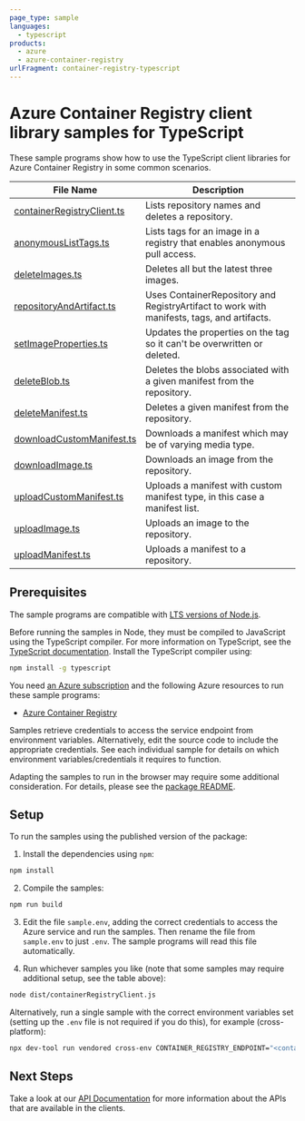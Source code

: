```yaml
---
page_type: sample
languages:
  - typescript
products:
  - azure
  - azure-container-registry
urlFragment: container-registry-typescript
---
```


# Azure Container Registry client library samples for TypeScript

These sample programs show how to use the TypeScript client libraries for Azure Container Registry in some common scenarios.

| **File Name**                                         | **Description**                                                                            |
| ----------------------------------------------------- | ------------------------------------------------------------------------------------------ |
| [containerRegistryClient.ts][containerregistryclient] | Lists repository names and deletes a repository.                                           |
| [anonymousListTags.ts][anonymouslisttags]             | Lists tags for an image in a registry that enables anonymous pull access.                  |
| [deleteImages.ts][deleteimages]                       | Deletes all but the latest three images.                                                   |
| [repositoryAndArtifact.ts][repositoryandartifact]     | Uses ContainerRepository and RegistryArtifact to work with manifests, tags, and artifacts. |
| [setImageProperties.ts][setimageproperties]           | Updates the properties on the tag so it can't be overwritten or deleted.                   |
| [deleteBlob.ts][deleteblob]                           | Deletes the blobs associated with a given manifest from the repository.                    |
| [deleteManifest.ts][deletemanifest]                   | Deletes a given manifest from the repository.                                              |
| [downloadCustomManifest.ts][downloadcustommanifest]   | Downloads a manifest which may be of varying media type.                                   |
| [downloadImage.ts][downloadimage]                     | Downloads an image from the repository.                                                    |
| [uploadCustomManifest.ts][uploadcustommanifest]       | Uploads a manifest with custom manifest type, in this case a manifest list.                |
| [uploadImage.ts][uploadimage]                         | Uploads an image to the repository.                                                        |
| [uploadManifest.ts][uploadmanifest]                   | Uploads a manifest to a repository.                                                        |

## Prerequisites

The sample programs are compatible with [LTS versions of Node.js](https://github.com/nodejs/release#release-schedule).

Before running the samples in Node, they must be compiled to JavaScript using the TypeScript compiler. For more information on TypeScript, see the [TypeScript documentation][typescript]. Install the TypeScript compiler using:

```bash
npm install -g typescript
```

You need [an Azure subscription][freesub] and the following Azure resources to run these sample programs:

- [Azure Container Registry][createinstance_azurecontainerregistry]

Samples retrieve credentials to access the service endpoint from environment variables. Alternatively, edit the source code to include the appropriate credentials. See each individual sample for details on which environment variables/credentials it requires to function.

Adapting the samples to run in the browser may require some additional consideration. For details, please see the [package README][package].

## Setup

To run the samples using the published version of the package:

1. Install the dependencies using `npm`:

```bash
npm install
```

2. Compile the samples:

```bash
npm run build
```

3. Edit the file `sample.env`, adding the correct credentials to access the Azure service and run the samples. Then rename the file from `sample.env` to just `.env`. The sample programs will read this file automatically.

4. Run whichever samples you like (note that some samples may require additional setup, see the table above):

```bash
node dist/containerRegistryClient.js
```

Alternatively, run a single sample with the correct environment variables set (setting up the `.env` file is not required if you do this), for example (cross-platform):

```bash
npx dev-tool run vendored cross-env CONTAINER_REGISTRY_ENDPOINT="<container registry endpoint>" node dist/containerRegistryClient.js
```

## Next Steps

Take a look at our [API Documentation][apiref] for more information about the APIs that are available in the clients.

[containerregistryclient]: https://github.com/Azure/azure-sdk-for-js/blob/main/sdk/containerregistry/container-registry/samples/v1/typescript/src/containerRegistryClient.ts
[anonymouslisttags]: https://github.com/Azure/azure-sdk-for-js/blob/main/sdk/containerregistry/container-registry/samples/v1/typescript/src/anonymousListTags.ts
[deleteimages]: https://github.com/Azure/azure-sdk-for-js/blob/main/sdk/containerregistry/container-registry/samples/v1/typescript/src/deleteImages.ts
[repositoryandartifact]: https://github.com/Azure/azure-sdk-for-js/blob/main/sdk/containerregistry/container-registry/samples/v1/typescript/src/repositoryAndArtifact.ts
[setimageproperties]: https://github.com/Azure/azure-sdk-for-js/blob/main/sdk/containerregistry/container-registry/samples/v1/typescript/src/setImageProperties.ts
[deleteblob]: https://github.com/Azure/azure-sdk-for-js/blob/main/sdk/containerregistry/container-registry/samples/v1/typescript/src/deleteBlob.ts
[deletemanifest]: https://github.com/Azure/azure-sdk-for-js/blob/main/sdk/containerregistry/container-registry/samples/v1/typescript/src/deleteManifest.ts
[downloadcustommanifest]: https://github.com/Azure/azure-sdk-for-js/blob/main/sdk/containerregistry/container-registry/samples/v1/typescript/src/downloadCustomManifest.ts
[downloadimage]: https://github.com/Azure/azure-sdk-for-js/blob/main/sdk/containerregistry/container-registry/samples/v1/typescript/src/downloadImage.ts
[uploadcustommanifest]: https://github.com/Azure/azure-sdk-for-js/blob/main/sdk/containerregistry/container-registry/samples/v1/typescript/src/uploadCustomManifest.ts
[uploadimage]: https://github.com/Azure/azure-sdk-for-js/blob/main/sdk/containerregistry/container-registry/samples/v1/typescript/src/uploadImage.ts
[uploadmanifest]: https://github.com/Azure/azure-sdk-for-js/blob/main/sdk/containerregistry/container-registry/samples/v1/typescript/src/uploadManifest.ts
[apiref]: https://docs.microsoft.com/javascript/api/@azure/container-registry
[freesub]: https://azure.microsoft.com/free/
[createinstance_azurecontainerregistry]: https://docs.microsoft.com/azure/container-registry/container-registry-get-started-portal
[package]: https://github.com/Azure/azure-sdk-for-js/tree/main/sdk/containerregistry/container-registry/README.md
[typescript]: https://www.typescriptlang.org/docs/home.html
